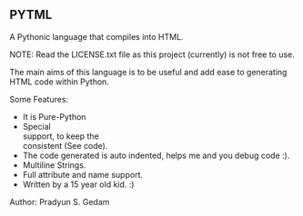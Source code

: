 PYTML
-----

A Pythonic language that compiles into HTML.

NOTE: Read the LICENSE.txt file as this project (currently) is not free to use.

The main aims of this language is to be useful and add ease to generating  
HTML code within Python.

Some Features:
 - It is Pure-Python
 - Special <br/> support, to keep the <br/> consistent (See code).
 - The code generated is auto indented, helps me and you debug code :).
 - Multiline Strings.
 - Full attribute and name support.
 - Written by a 15 year old kid. :)
 
Author: Pradyun S. Gedam